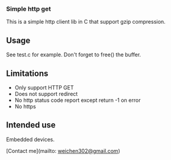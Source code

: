 ### Simple http get

This is a simple http client lib in C that support gzip compression.


## Usage

See test.c for example. Don't forget to free() the buffer.


## Limitations

* Only support HTTP GET
* Does not support redirect
* No http status code report except return -1 on error
* No https


## Intended use

Embedded devices.



[Contact me](mailto: weichen302@gmail.com)
